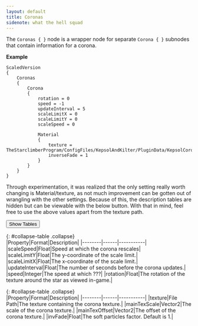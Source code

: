 ```yaml
---
layout: default
title: Coronas
sidenote: what the hell squad
---
```


The `Coronas { }` node is a wrapper node for separate `Corona { }` subnodes that contain information for a corona.

**Example**
```
ScaledVersion
{
    Coronas
    {
        Corona
        {
            rotation = 0
            speed = -1
            updateInterval = 5
            scaleLimitX = 0
            scaleLimitY = 0
            scaleSpeed = 0
            
            Material
            {
                texture = TheStarclimberProgram/ConfigFiles/KepsolAndKilter/PluginData/KepsolCorona.png
                inverseFade = 1
            }
        }
    }
}
```

Through experimentation, it was realized that the only setting really worth changing is Material/texture, as not much improvement can be gotten out of wrangling with the other settings. Because of this, the description tables are hidden but can be viewable with the below button. With that in mind, feel free to use the above values apart from the texture path.  

<button data-toggle="collapse" data-target="#collapse-table">Show Tables</button>

{: #collapse-table .collapse}  
|Property|Format|Description|
|--------|------|-----------|
|scaleSpeed|Float|Speed at which the corona rescales|
|scaleLimitY|Float|The y-coordinate of the scale limit.|
|scaleLimitX|Float|The x-coordinate of the scale limit.|
|updateInterval|Float|The number of seconds before the corona updates.|
|speed|Integer|The speed at which ???|
|rotation|Float|The rotation of the texture around the star as viewed in-game.|
  
{: #collapse-table .collapse}  
|Property|Format|Description|
|--------|------|-----------|
|texture|File Path|The texture containing the corona texture.|
|mainTexScale|Vector2|The scale of the corona texture.|
|mainTexOffset|Vector2|The offset of the corona texture.|
|invFade|Float|The soft particles factor. Default is 1.|
